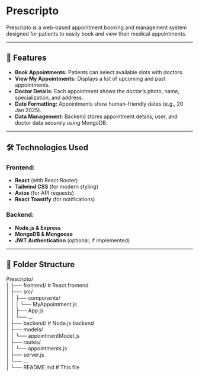 # Prescripto

Prescripto is a web-based appointment booking and management system designed for patients to easily book and view their medical appointments.

---

## 🚀 Features

- **Book Appointments:** Patients can select available slots with doctors.
- **View My Appointments:** Displays a list of upcoming and past appointments.
- **Doctor Details:** Each appointment shows the doctor’s photo, name, specialization, and address.
- **Date Formatting:** Appointments show human-friendly dates (e.g., 20 Jan 2025).
- **Data Management:** Backend stores appointment details, user, and doctor data securely using MongoDB.

---

## 🛠️ Technologies Used

### Frontend:
- **React** (with React Router)
- **Tailwind CSS** (for modern styling)
- **Axios** (for API requests)
- **React Toastify** (for notifications)

### Backend:
- **Node.js & Express**
- **MongoDB & Mongoose**
- **JWT Authentication** (optional, if implemented)

---

## 📂 Folder Structure

Prescripto/<br>
│
├── frontend/ # React frontend<br>
│ ├── src/<br>
│ │ ├── components/<br>
│ │ │ └── MyAppointment.js<br>
│ │ ├── App.js<br>
│ │ └── ...<br>
│
├── backend/ # Node.js backend<br>
│ ├── models/<br>
│ │ └── appointmentModel.js<br>
│ ├── routes/<br>
│ │ └── appointments.js<br>
│ ├── server.js<br>
│ └── ...<br>
│
└── README.md # This file
